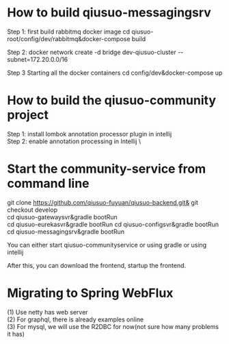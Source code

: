 # How to build  qiusuo-messagingsrv
Step 1: first build rabbitmq docker image
cd qiusuo-root/config/dev/rabbitmq&docker-compose build

Step 2:
docker network create -d bridge dev-qiusuo-cluster --subnet=172.20.0.0/16


Step 3 Starting all the docker containers
cd config/dev&docker-compose up

# How to build the qiusuo-community project

Step 1: install lombok annotation processor plugin in intellij\
Step 2: enable annotation processing in Intellij \


# Start the community-service from command line
git clone https://github.com/qiusuo-fuyuan/qiusuo-backend.git& 
git checkout develop\
cd qiusuo-gatewaysvr&gradle bootRun\
cd qiusuo-eurekasvr&gradle bootRun
cd qiusuo-configsvr&gradle bootRun
cd qiusuo-messagingsrv&gradle bootRun

You can either start qiusuo-communityservice or using gradle or using
intellij 

After this, you can download the frontend, startup the frontend.


# Migrating to Spring WebFlux
(1) Use netty has web server\
(2) For graphql, there is already examples online\
(3) For mysql, we will use the R2DBC for now(not sure how many problems it has)


